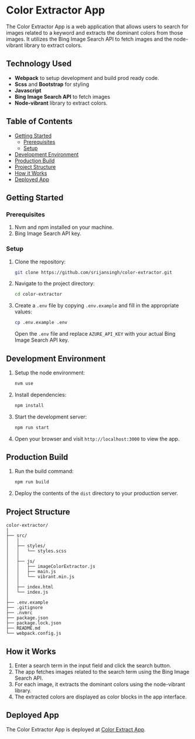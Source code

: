 # Color Extractor App

The Color Extractor App is a web application that allows users to search for images related to a keyword and extracts the dominant colors from those images. It utilizes the Bing Image Search API to fetch images and the node-vibrant library to extract colors.

## Technology Used
- **Webpack** to setup development and build prod ready code.
- **Scss** and **Bootstrap** for styling
- **Javascript**
- **Bing Image Search API** to fetch images
- **Node-vibrant** library to extract colors.

## Table of Contents

- [Getting Started](#getting-started)
  - [Prerequisites](#prerequisites)
  - [Setup](#setup)
- [Development Environment](#development-environment)
- [Production Build](#production-build)
- [Project Structure](#project-structure)
- [How it Works](#how-it-works)
- [Deployed App](#deployed-app)

## Getting Started

### Prerequisites

1. Nvm and npm installed on your machine.
2. Bing Image Search API key.

### Setup

1. Clone the repository:

   ```bash
   git clone https://github.com/srijansingh/color-extractor.git
   ```

2. Navigate to the project directory:

   ```bash
   cd color-extractor
   ```

3. Create a `.env` file by copying `.env.example` and fill in the appropriate values:

   ```bash
   cp .env.example .env
   ```

   Open the `.env` file and replace `AZURE_API_KEY` with your actual Bing Image Search API key.

## Development Environment

1. Setup the node environment:

   ```bash
   nvm use
   ```


2. Install dependencies:

   ```bash
   npm install
   ```

3. Start the development server:

   ```bash
   npm run start
   ```

4. Open your browser and visit `http://localhost:3000` to view the app.

## Production Build

1. Run the build command:

   ```bash
   npm run build
   ```

2. Deploy the contents of the `dist` directory to your production server.

## Project Structure

```
color-extractor/
│
├── src/
│   │ 
│   ├── styles/
│   │   └── styles.scss
│   │ 
│   ├── js/
│   │   ├── imageColorExtractor.js
│   │   ├── main.js
│   │   └── vibrant.min.js
│   │ 
│   ├── index.html
│   └── index.js
│
├── .env.example
├── .gitignore
├── .nvmrc
├── package.json
├── package.lock.json
├── README.md
└── webpack.config.js
```

## How it Works

1. Enter a search term in the input field and click the search button.
2. The app fetches images related to the search term using the Bing Image Search API.
3. For each image, it extracts the dominant colors using the node-vibrant library.
4. The extracted colors are displayed as color blocks in the app interface.

## Deployed App

The Color Extractor App is deployed at [Color Extract App](https://color-extract.netlify.app/).
